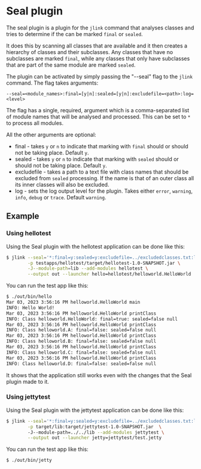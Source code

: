 # Seal plugin

The seal plugin is a plugin for the `jlink` command that analyses
classes and tries to determine if the can be marked `final` or `sealed`.

It does this by scanning all classes that are available and it then
creates a hierarchy of classes and their subclasses. Any classes that
have no subclasses are marked `final`, while any classes that only
have subclasses that are part of the same module are marked `sealed`.

The plugin can be activated by simply passing the "--seal" flag to the
`jlink` command. The flag takes arguments:

    --seal=<module_names>:final=[y|n]:sealed=[y|n]:excludefile=<path>:log=<level>

The flag has a single, required, argument which is a comma-separated
list of module names that will be analysed and processed. This can be
set to `*` to process all modules.

All the other arguments are optional:

 - final - takes `y` or `n` to indicate that marking with `final` should
            or should not be taking place. Default `y`.
 - sealed - takes `y` or `n` to indicate that marking with `sealed` should
            or should not be taking place. Default `y`.
 - excludefile - takes a path to a text file with class names that should
            be excluded from `sealed` processing. If the name is that of an
            outer class all its inner classes will also be excluded.
 - log - sets the log output level for the plugin. Takes either `error`,
            `warning`, `info`, `debug` or `trace`. Default `warning`.

## Example

### Using hellotest

Using the Seal plugin with the hellotest application can be done like this:

```bash
$ jlink --seal='*:final=y:sealed=y:excludefile=../excludedclasses.txt:log=info' \
        -p testapps/hellotest/target/hellotest-1.0-SNAPSHOT.jar \
        -J--module-path=lib --add-modules hellotest \
        --output out --launcher hello=hellotest/helloworld.HelloWorld
```

You can run the test app like this:

```bash
$ ./out/bin/hello
Mar 03, 2023 3:56:16 PM helloworld.HelloWorld main
INFO: Hello World!
Mar 03, 2023 3:56:16 PM helloworld.HelloWorld printClass
INFO: Class helloworld.HelloWorld: final=true: sealed=false null
Mar 03, 2023 3:56:16 PM helloworld.HelloWorld printClass
INFO: Class helloworld.A: final=false: sealed=false null
Mar 03, 2023 3:56:16 PM helloworld.HelloWorld printClass
INFO: Class helloworld.B: final=false: sealed=false null
Mar 03, 2023 3:56:16 PM helloworld.HelloWorld printClass
INFO: Class helloworld.C: final=false: sealed=false null
Mar 03, 2023 3:56:16 PM helloworld.HelloWorld printClass
INFO: Class helloworld.D: final=false: sealed=false null
```

It shows that the application still works even with the changes that the Seal plugin made to it.

### Using jettytest

Using the Seal plugin with the jettytest application can be done like this:

```bash
$ jlink --seal='*:final=y:sealed=y:excludefile=../excludedclasses.txt:log=info' \
        -p target/lib:target/jettytest-1.0-SNAPSHOT.jar  \ 
        -J--module-path=../../lib --add-modules jettytest \
        --output out --launcher jetty=jettytest/test.jetty
```

You can run the test app like this:

```bash
$ ./out/bin/jetty
```
